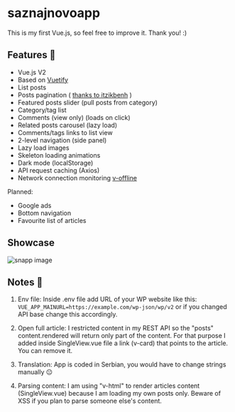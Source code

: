 # saznajnovoapp
This is my first Vue.js, so feel free to improve it. Thank you! :)

## Features :cake:
- Vue.js V2
- Based on [Vuetify](https://vuetifyjs.com/)
- List posts
- Posts pagination ( [thanks to itzikbenh](https://gist.github.com/itzikbenh/90918f44b3f871d206e6f5dddaabcc49) )
- Featured posts slider (pull posts from category)
- Category/tag list
- Comments (view only) (loads on click)
- Related posts carousel (lazy load)
- Comments/tags links to list view
- 2-level navigation (side panel)
- Lazy load images
- Skeleton loading animations
- Dark mode (localStorage)
- API request caching (Axios)
- Network connection monitoring [v-offline](https://www.npmjs.com/package/v-offline)

Planned:
- Google ads
- Bottom navigation
- Favourite list of articles

## Showcase
![snapp image](https://i.imgur.com/djxibda.png)

## Notes :thought_balloon:
1) Env file:
Inside .env file add URL of your WP website like this:
```VUE_APP_MAINURL=https://example.com/wp-json/wp/v2```
or if you changed API base change this accordingly.

2) Open full article:
I restricted content in my REST API so the "posts" content.rendered will return only part of the content. For that purpose I added inside SingleView.vue file a link (v-card) that points to the article. You can remove it.

3) Translation:
App is coded in Serbian, you would have to change strings manually :neutral_face:

4) Parsing content:
I am using "v-html" to render articles content (SingleView.vue) because I am loading my own posts only. Beware of XSS if you plan to parse someone else's content.
